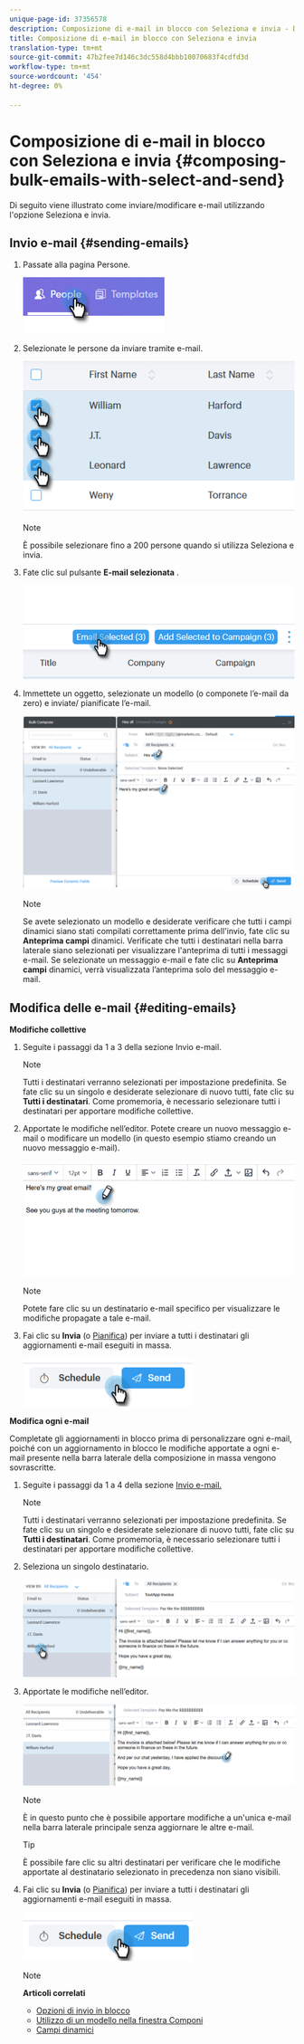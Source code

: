 ```yaml
---
unique-page-id: 37356578
description: Composizione di e-mail in blocco con Seleziona e invia - Documenti Marketo - Documentazione prodotto
title: Composizione di e-mail in blocco con Seleziona e invia
translation-type: tm+mt
source-git-commit: 47b2fee7d146c3dc558d4bbb10070683f4cdfd3d
workflow-type: tm+mt
source-wordcount: '454'
ht-degree: 0%

---
```



# Composizione di e-mail in blocco con Seleziona e invia {#composing-bulk-emails-with-select-and-send}

Di seguito viene illustrato come inviare/modificare e-mail utilizzando l&#39;opzione Seleziona e invia.

## Invio e-mail {#sending-emails}

1. Passate alla pagina Persone.

   ![](assets/one-2.png)

1. Selezionate le persone da inviare tramite e-mail.

   ![](assets/two-2.png)

   >[!NOTE]
   >
   >È possibile selezionare fino a 200 persone quando si utilizza Seleziona e invia.

1. Fate clic sul pulsante **E-mail selezionata** .

   ![](assets/three-2.png)

1. Immettete un oggetto, selezionate un modello (o componete l’e-mail da zero) e inviate/ [](http://docs.marketo.com/x/GAQ6Ag)pianificate l’e-mail.

   ![](assets/four-2.png)

   >[!NOTE]
   >
   >Se avete selezionato un modello e desiderate verificare che tutti i campi dinamici siano stati compilati correttamente prima dell&#39;invio, fate clic su **Anteprima campi** dinamici. Verificate che tutti i destinatari nella barra laterale siano selezionati per visualizzare l&#39;anteprima di tutti i messaggi e-mail. Se selezionate un messaggio e-mail e fate clic su **Anteprima campi** dinamici, verrà visualizzata l’anteprima solo del messaggio e-mail.

## Modifica delle e-mail {#editing-emails}

**Modifiche collettive**

1. Seguite i passaggi da 1 a 3 della sezione [](http://docs.marketo.com/display/DOCS/Composing+Bulk+Emails+with+Select+and+Send#ComposingBulkEmailswithSelectandSend-SendingEmails)Invio e-mail.

   >[!NOTE]
   >
   >Tutti i destinatari verranno selezionati per impostazione predefinita. Se fate clic su un singolo e desiderate selezionare di nuovo tutti, fate clic su **Tutti i destinatari**. Come promemoria, è necessario selezionare tutti i destinatari per apportare modifiche collettive.

1. Apportate le modifiche nell’editor. Potete creare un nuovo messaggio e-mail o modificare un modello (in questo esempio stiamo creando un nuovo messaggio e-mail).

   ![](assets/bulk-three.png)

   >[!NOTE]
   >
   >Potete fare clic su un destinatario e-mail specifico per visualizzare le modifiche propagate a tale e-mail.

1. Fai clic su **Invia** (o [Pianifica](http://docs.marketo.com/x/GAQ6Ag)) per inviare a tutti i destinatari gli aggiornamenti e-mail eseguiti in massa.

   ![](assets/bulk-four.png)

**Modifica ogni e-mail**

Completate gli aggiornamenti in blocco prima di personalizzare ogni e-mail, poiché con un aggiornamento in blocco le modifiche apportate a ogni e-mail presente nella barra laterale della composizione in massa vengono sovrascritte.

1. Seguite i passaggi da 1 a 4 della sezione [Invio e-mail.](http://docs.marketo.com/display/DOCS/Composing+Bulk+Emails+with+Select+and+Send#ComposingBulkEmailswithSelectandSend-SendingEmails)

   >[!NOTE]
   >
   >Tutti i destinatari verranno selezionati per impostazione predefinita. Se fate clic su un singolo e desiderate selezionare di nuovo tutti, fate clic su **Tutti i destinatari**. Come promemoria, è necessario selezionare tutti i destinatari per apportare modifiche collettive.

1. Seleziona un singolo destinatario.

   ![](assets/each-two.png)

1. Apportate le modifiche nell’editor.

   ![](assets/each-three.png)

   >[!NOTE]
   >
   >È in questo punto che è possibile apportare modifiche a un&#39;unica e-mail nella barra laterale principale senza aggiornare le altre e-mail.

   >[!TIP]
   >
   >È possibile fare clic su altri destinatari per verificare che le modifiche apportate al destinatario selezionato in precedenza non siano visibili.

1. Fai clic su **Invia** (o [Pianifica](http://docs.marketo.com/x/GAQ6Ag)) per inviare a tutti i destinatari gli aggiornamenti e-mail eseguiti in massa.

   ![](assets/each-four.png)

   >[!NOTE]
   >
   >**Articoli correlati**
   >
   >    
   >    
   >    * [Opzioni di invio in blocco](http://docs.marketo.com/x/HwQ6Ag)
   >    * [Utilizzo di un modello nella finestra Componi](http://docs.marketo.com/x/MQQ6Ag)
   >    * [Campi dinamici](http://docs.marketo.com/x/wwDb)


